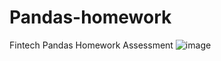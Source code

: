 # Pandas-homework
Fintech Pandas Homework Assessment
![image](https://user-images.githubusercontent.com/94953794/151160390-9feb4890-e216-40f6-9940-205e53e4b37f.png)
